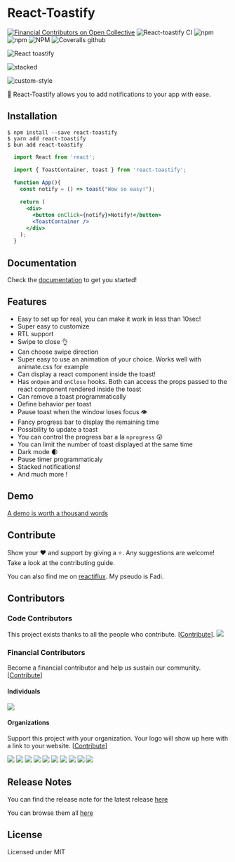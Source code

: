 # React-Toastify

[![Financial Contributors on Open Collective](https://opencollective.com/react-toastify/all/badge.svg?label=financial+contributors)](https://opencollective.com/react-toastify) ![React-toastify CI](https://github.com/fkhadra/react-toastify/workflows/React-toastify%20CI/badge.svg)
![npm](https://img.shields.io/npm/dm/react-toastify.svg?label=%E2%8F%ACdownloads&style=for-the-badge)
![npm](https://img.shields.io/npm/v/react-toastify.svg?style=for-the-badge)
![NPM](https://img.shields.io/npm/l/react-toastify.svg?label=%F0%9F%93%9Clicense&style=for-the-badge)
![Coveralls github](https://img.shields.io/coveralls/github/fkhadra/react-toastify.svg?label=%E2%9B%B1coverage&style=for-the-badge)


![React toastify](https://user-images.githubusercontent.com/5574267/130804494-a9d2d69c-f170-4576-b2e1-0bb7f13dd92d.gif "React toastify")

![stacked](https://github.com/fkhadra/react-toastify/assets/5574267/975c7c01-b95e-43cf-9100-256fa8ef2760)

![custom-style](https://github.com/user-attachments/assets/311672f7-f98a-46f3-a2ab-a9d1a05186a7)

🎉 React-Toastify allows you to add notifications to your app with ease.

## Installation

```
$ npm install --save react-toastify
$ yarn add react-toastify
$ bun add react-toastify
```

```jsx
  import React from 'react';

  import { ToastContainer, toast } from 'react-toastify';
  
  function App(){
    const notify = () => toast("Wow so easy!");

    return (
      <div>
        <button onClick={notify}>Notify!</button>
        <ToastContainer />
      </div>
    );
  }
```

## Documentation

Check the [documentation](https://fkhadra.github.io/react-toastify/introduction) to get you started!

## Features

- Easy to set up for real, you can make it work in less than 10sec!
- Super easy to customize
- RTL support
- Swipe to close 👌
- Can choose swipe direction
- Super easy to use an animation of your choice. Works well with animate.css for example
- Can display a react component inside the toast!
- Has ```onOpen``` and ```onClose``` hooks. Both can access the props passed to the react component rendered inside the toast
- Can remove a toast programmatically
- Define behavior per toast
- Pause toast when the window loses focus 👁
- Fancy progress bar to display the remaining time
- Possibility to update a toast
- You can control the progress bar a la `nprogress` 😲
- You can limit the number of toast displayed at the same time
- Dark mode 🌒
- Pause timer programmaticaly 
- Stacked notifications!
- And much more !

## Demo

[A demo is worth a thousand words](https://fkhadra.github.io/react-toastify/introduction)


## Contribute

Show your ❤️ and support by giving a ⭐. Any suggestions are welcome! Take a look at the contributing guide.

You can also find me on [reactiflux](https://www.reactiflux.com/). My pseudo is Fadi.

## Contributors

### Code Contributors

This project exists thanks to all the people who contribute. [[Contribute](CONTRIBUTING.md)].
<a href="https://github.com/fkhadra/react-toastify/graphs/contributors"><img src="https://opencollective.com/react-toastify/contributors.svg?width=890&button=false" /></a>

### Financial Contributors

Become a financial contributor and help us sustain our community. [[Contribute](https://opencollective.com/react-toastify/contribute)]

#### Individuals

<a href="https://opencollective.com/react-toastify"><img src="https://opencollective.com/react-toastify/individuals.svg?width=890"></a>

#### Organizations

Support this project with your organization. Your logo will show up here with a link to your website. [[Contribute](https://opencollective.com/react-toastify/contribute)]

<a href="https://opencollective.com/react-toastify/organization/0/website"><img src="https://opencollective.com/react-toastify/organization/0/avatar.svg"></a>
<a href="https://opencollective.com/react-toastify/organization/1/website"><img src="https://opencollective.com/react-toastify/organization/1/avatar.svg"></a>
<a href="https://opencollective.com/react-toastify/organization/2/website"><img src="https://opencollective.com/react-toastify/organization/2/avatar.svg"></a>
<a href="https://opencollective.com/react-toastify/organization/3/website"><img src="https://opencollective.com/react-toastify/organization/3/avatar.svg"></a>
<a href="https://opencollective.com/react-toastify/organization/4/website"><img src="https://opencollective.com/react-toastify/organization/4/avatar.svg"></a>
<a href="https://opencollective.com/react-toastify/organization/5/website"><img src="https://opencollective.com/react-toastify/organization/5/avatar.svg"></a>
<a href="https://opencollective.com/react-toastify/organization/6/website"><img src="https://opencollective.com/react-toastify/organization/6/avatar.svg"></a>
<a href="https://opencollective.com/react-toastify/organization/7/website"><img src="https://opencollective.com/react-toastify/organization/7/avatar.svg"></a>
<a href="https://opencollective.com/react-toastify/organization/8/website"><img src="https://opencollective.com/react-toastify/organization/8/avatar.svg"></a>
<a href="https://opencollective.com/react-toastify/organization/9/website"><img src="https://opencollective.com/react-toastify/organization/9/avatar.svg"></a>

## Release Notes

You can find the release note for the latest release [here](https://github.com/fkhadra/react-toastify/releases/latest)

You can browse them all [here](https://github.com/fkhadra/react-toastify/releases)

## License

Licensed under MIT
